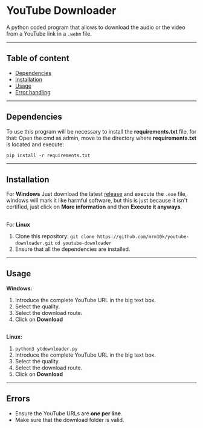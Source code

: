 # YouTube Downloader
A python coded program that allows to download the audio or the video from a YouTube link in a `.webm` file.

---
## Table of content
- [Dependencies](#Dependencies)
- [Installation](#Installation)
- [Usage](#Usage)
- [Error handling](#Errors)

---
## Dependencies
To use this program will be necessary to install the **requirements.txt** file, for that:
Open the cmd as admin, move to the directory where **requirements.txt** is located and execute:

`pip install -r requirements.txt`

---
## Installation
For **Windows**
Just download the latest [release](https://github.com/mrm10k/youtube-downloader/releases/tag/youtube-downloader) and execute the `.exe` file, windows will mark it like harmful software, but this is just because it isn't certified, just click on **More information** and then **Execute it anyways**.
##
For **Linux**
1. Clone this repository:
`git clone https://github.com/mrm10k/youtube-downloader.git`
`cd youtube-downloader`
2. Ensure that all the dependencies are installed.

---
## Usage 
**Windows:** 
1. Introduce the complete YouTube URL in the big text box.
2. Select the quality.
3. Select the download route.
4. Click on **Download**
##
**Linux:**
1. `python3 ytdownloader.py`
2. Introduce the complete YouTube URL in the big text box.
2. Select the quality.
3. Select the download route.
4. Click on **Download**

---
## Errors
- Ensure the YouTube URLs are **one per line**.
- Make sure that the download folder is valid.
